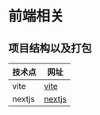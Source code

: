 # 前端相关
## 项目结构以及打包



|   技术点    | 网址 |
| ----------- | ----------- |
| vite      | [vite](https://cn.vitejs.dev/guide/features.html)       |
| nextjs   |  [nextjs](https://nextjs.org/docs/getting-started/installation)        |
